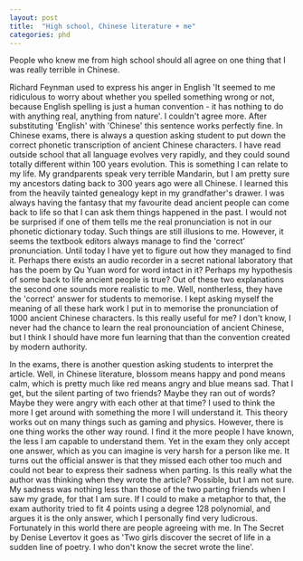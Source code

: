 ```yaml
---
layout: post
title:  "High school, Chinese literature + me"
categories: phd
---
```


People who knew me from high school should all agree on one thing that I was really terrible in Chinese. 

Richard Feynman used to express his anger in English 'It seemed to me ridiculous to worry about whether you spelled something wrong or not, because English spelling is just a human convention - it has nothing to do with anything real, anything from nature'. I couldn't agree more. After substituting 'English' with 'Chinese' this sentence works perfectly fine. In Chinese exams, there is always a question asking student to put down the correct phonetic transcription of ancient Chinese characters. I have read outside school that all language evolves very rapidly, and they could sound totally different within 100 years evolution. This is something I can relate to my life. My grandparents speak very terrible Mandarin, but I am pretty sure my ancestors dating back to 300 years ago were all Chinese. I learned this from the heavily tainted genealogy kept in my grandfather's drawer. I was always having the fantasy that my favourite dead ancient people can come back to life so that I can ask them things happened in the past. I would not be surprised if one of them tells me the real pronunciation is not in our phonetic dictionary today. Such things are still illusions to me. However, it seems the textbook editors always manage to find the 'correct' pronunciation. Until today I have yet to figure out how they managed to find it. Perhaps there exists an audio recorder in a secret national laboratory that has the poem by Qu Yuan word for word intact in it? Perhaps my hypothesis of some back to life ancient people is true? Out of these two explanations the second one sounds more realistic to me. Well, nontherless, they have the 'correct' answer for students to memorise. I kept asking myself the meaning of all these hark work I put in to memorise the pronunciation of 1000 ancient Chinese characters. Is this really useful for me? I don't know, I never had the chance to learn the real pronounciation of ancient Chinese, but I think I should have more fun learning that than the convention created by modern authority.

In the exams, there is another question asking students to interpret the article. Well, in Chinese literature, blossom means happy and pond means calm, which is pretty much like red means angry and blue means sad. That I get, but the silent parting of two friends? Maybe they ran out of words? Maybe they were angry with each other at that time? I used to think the more I get around with something the more I will understand it. This theory works out on many things such as gaming and physics. However, there is one thing works the other way round. I find it the more people I have known, the less I am capable to understand them. Yet in the exam they only accept one answer, which as you can imagine is very harsh for a person like me. It turns out the official answer is that they missed each other too much and could not bear to express their sadness when parting. Is this really what the author was thinking when they wrote the article? Possible, but I am not sure. My sadness was nothing less than those of the two parting friends when I saw my grade, for that I am sure. If I could to make a metaphor to that, the exam authority tried to fit 4 points using a degree 128 polynomial, and argues it is the only answer, which I personally find very ludicrous. Fortunately in this world there are people agreeing with me. In The Secret by Denise Levertov it goes as 'Two girls discover the secret of life in a sudden line of poetry. I who don't know the secret wrote the line'.



